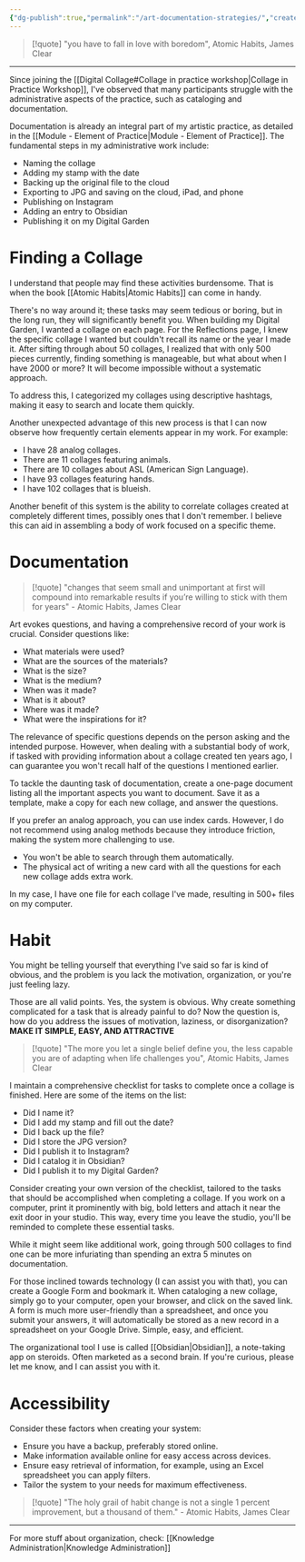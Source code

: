 ```yaml
---
{"dg-publish":true,"permalink":"/art-documentation-strategies/","created":"2024-06-28T12:56:47.000-04:00","updated":"2024-04-15T12:04:04.000-04:00"}
---
```



> [!quote] "you have to fall in love with boredom", Atomic Habits, James Clear

---

Since joining the [[Digital Collage#Collage in practice workshop\|Collage in Practice Workshop]], I've observed that many participants struggle with the administrative aspects of the practice, such as cataloging and documentation.

Documentation is already an integral part of my artistic practice, as detailed in the [[Module - Element of Practice\|Module - Element of Practice]]. The fundamental steps in my administrative work include:

- Naming the collage
- Adding my stamp with the date
- Backing up the original file to the cloud
- Exporting to JPG and saving on the cloud, iPad, and phone
- Publishing on Instagram
- Adding an entry to Obsidian
- Publishing it on my Digital Garden

# Finding a Collage

I understand that people may find these activities burdensome. That is when the book [[Atomic Habits\|Atomic Habits]] can come in handy.

There's no way around it; these tasks may seem tedious or boring, but in the long run, they will significantly benefit you. When building my Digital Garden, I wanted a collage on each page. For the Reflections page, I knew the specific collage I wanted but couldn't recall its name or the year I made it. After sifting through about 50 collages, I realized that with only 500 pieces currently, finding something is manageable, but what about when I have 2000 or more? It will become impossible without a systematic approach.

To address this, I categorized my collages using descriptive hashtags, making it easy to search and locate them quickly.

Another unexpected advantage of this new process is that I can now observe how frequently certain elements appear in my work. For example:

- I have 28 analog collages.
- There are 11 collages featuring animals.
- There are 10 collages about ASL (American Sign Language).
- I have 93 collages featuring hands.
- I have 102 collages that is blueish.

Another benefit of this system is the ability to correlate collages created at completely different times, possibly ones that I don't remember. I believe this can aid in assembling a body of work focused on a specific theme.

# Documentation

> [!quote] "changes that seem small and unimportant at first will compound into remarkable results if you’re willing to stick with them for years" - Atomic Habits, James Clear

Art evokes questions, and having a comprehensive record of your work is crucial. Consider questions like:

- What materials were used?
- What are the sources of the materials?
- What is the size?
- What is the medium?
- When was it made?
- What is it about?
- Where was it made?
- What were the inspirations for it?

The relevance of specific questions depends on the person asking and the intended purpose. However, when dealing with a substantial body of work, if tasked with providing information about a collage created ten years ago, I can guarantee you won't recall half of the questions I mentioned earlier.

To tackle the daunting task of documentation, create a one-page document listing all the important aspects you want to document. Save it as a template, make a copy for each new collage, and answer the questions.

If you prefer an analog approach, you can use index cards. However, I do not recommend using analog methods because they introduce friction, making the system more challenging to use.

- You won't be able to search through them automatically.
- The physical act of writing a new card with all the questions for each new collage adds extra work.

In my case, I have one file for each collage I've made, resulting in 500+ files on my computer.

# Habit

You might be telling yourself that everything I've said so far is kind of obvious, and the problem is you lack the motivation, organization, or you're just feeling lazy.

Those are all valid points. Yes, the system is obvious. Why create something complicated for a task that is already painful to do? Now the question is, how do you address the issues of motivation, laziness, or disorganization? **MAKE IT SIMPLE, EASY, AND ATTRACTIVE**

> [!quote] "The more you let a single belief define you, the less capable you are of adapting when life challenges you", Atomic Habits, James Clear

I maintain a comprehensive checklist for tasks to complete once a collage is finished. Here are some of the items on the list:

- Did I name it?
- Did I add my stamp and fill out the date?
- Did I back up the file?
- Did I store the JPG version?
- Did I publish it to Instagram?
- Did I catalog it in Obsidian?
- Did I publish it to my Digital Garden?

Consider creating your own version of the checklist, tailored to the tasks that should be accomplished when completing a collage. If you work on a computer, print it prominently with big, bold letters and attach it near the exit door in your studio. This way, every time you leave the studio, you'll be reminded to complete these essential tasks.

While it might seem like additional work, going through 500 collages to find one can be more infuriating than spending an extra 5 minutes on documentation.

For those inclined towards technology (I can assist you with that), you can create a Google Form and bookmark it. When cataloging a new collage, simply go to your computer, open your browser, and click on the saved link. A form is much more user-friendly than a spreadsheet, and once you submit your answers, it will automatically be stored as a new record in a spreadsheet on your Google Drive. Simple, easy, and efficient.

The organizational tool I use is called [[Obsidian\|Obsidian]], a note-taking app on steroids. Often marketed as a second brain. If you're curious, please let me know, and I can assist you with it.

# Accessibility

Consider these factors when creating your system:

- Ensure you have a backup, preferably stored online.
- Make information available online for easy access across devices.
- Ensure easy retrieval of information, for example, using an Excel spreadsheet you can apply filters.
- Tailor the system to your needs for maximum effectiveness.

> [!quote] "The holy grail of habit change is not a single 1 percent improvement, but a thousand of them." - Atomic Habits, James Clear

---

For more stuff about organization, check: [[Knowledge Administration\|Knowledge Administration]]
